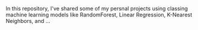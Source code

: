 In this repository, I've shared some of my persnal projects using classing machine learning models like RandomForest, Linear Regression, K-Nearest Neighbors, and ...
